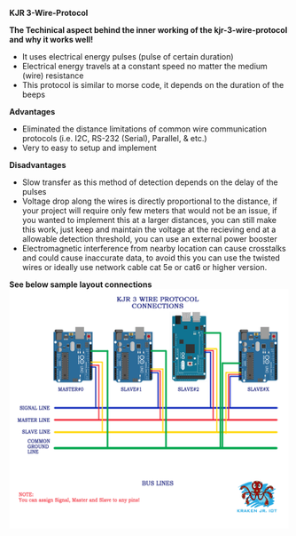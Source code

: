  **KJR 3-Wire-Protocol**
 
 **The Techinical aspect behind the inner working of the kjr-3-wire-protocol and why it works well!**
 - It uses electrical energy pulses (pulse of certain duration)
 - Electrical energy travels at a constant speed no matter the medium (wire) resistance
 - This protocol is similar to morse code, it depends on the duration of the beeps
 
 **Advantages**
 - Eliminated the distance limitations of common wire communication protocols (i.e. I2C, RS-232 (Serial), Parallel, & etc.)
 - Very to easy to setup and implement

 
 **Disadvantages**
 - Slow transfer as this method of detection depends on the delay of the pulses
 - Voltage drop along the wires is directly proportional to the distance, if your project will require only few meters that would not be an issue, if you wanted to implement this at a larger distances, you can still make this work, just keep and maintain the voltage at the recieving end at a allowable detection threshold, you can use an external power booster
 - Electromagnetic interference from nearby location can cause crosstalks and could cause inaccurate data, to avoid this you can use the twisted wires or ideally use network cable cat 5e or cat6 or higher version.
 
 **See below sample layout connections** 
 <img src="https://github.com/krakenjriot/KJR_3-Wire_Protocol/blob/master/sample_layout_connections.png" width=800 />  
 
 

